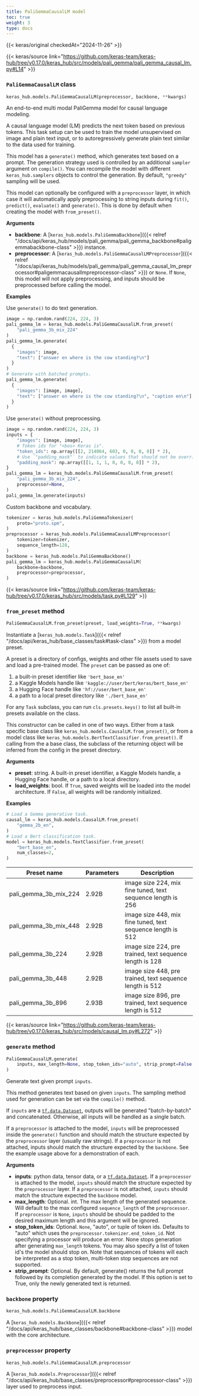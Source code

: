 ```yaml
---
title: PaliGemmaCausalLM model
toc: true
weight: 3
type: docs
---
```


{{< keras/original checkedAt="2024-11-26" >}}

{{< keras/source link="https://github.com/keras-team/keras-hub/tree/v0.17.0/keras_hub/src/models/pali_gemma/pali_gemma_causal_lm.py#L14" >}}

### `PaliGemmaCausalLM` class

```python
keras_hub.models.PaliGemmaCausalLM(preprocessor, backbone, **kwargs)
```

An end-to-end multi modal PaliGemma model for causal language modeling.

A causal language model (LM) predicts the next token based on previous
tokens. This task setup can be used to train the model unsupervised on
image and plain text input, or to autoregressively generate plain text
similar to the data used for training.

This model has a `generate()` method, which generates text based on a
prompt. The generation strategy used is controlled by an additional
`sampler` argument on `compile()`. You can recompile the model with
different `keras_hub.samplers` objects to control the generation. By
default, `"greedy"` sampling will be used.

This model can optionally be configured with a `preprocessor` layer, in
which case it will automatically apply preprocessing to string inputs during
`fit()`, `predict()`, `evaluate()` and `generate()`. This is done by default
when creating the model with `from_preset()`.

**Arguments**

- **backbone**: A [`keras_hub.models.PaliGemmaBackbone`]({{< relref "/docs/api/keras_hub/models/pali_gemma/pali_gemma_backbone#paligemmabackbone-class" >}}) instance.
- **preprocessor**: A [`keras_hub.models.PaliGemmaCausalLMPreprocessor`]({{< relref "/docs/api/keras_hub/models/pali_gemma/pali_gemma_causal_lm_preprocessor#paligemmacausallmpreprocessor-class" >}}) or
  `None`. If `None`, this model will not apply preprocessing, and
  inputs should be preprocessed before calling the model.

**Examples**

Use `generate()` to do text generation.

```python
image = np.random.rand(224, 224, 3)
pali_gemma_lm = keras_hub.models.PaliGemmaCausalLM.from_preset(
    "pali_gemma_3b_mix_224"
)
pali_gemma_lm.generate(
  {
    "images": image,
    "text": ["answer en where is the cow standing?\n"]
  }
)
# Generate with batched prompts.
pali_gemma_lm.generate(
  {
    "images": [image, image],
    "text": ["answer en where is the cow standing?\n", "caption en\n"]
  }
)
```

Use `generate()` without preprocessing.

```python
image = np.random.rand(224, 224, 3)
inputs = {
    "images": [image, image],
    # Token ids for "<bos> Keras is".
    "token_ids": np.array([[2, 214064, 603, 0, 0, 0, 0]] * 2),
    # Use `"padding_mask"` to indicate values that should not be overridden.
    "padding_mask": np.array([[1, 1, 1, 0, 0, 0, 0]] * 2),
}
pali_gemma_lm = keras_hub.models.PaliGemmaCausalLM.from_preset(
    "pali_gemma_3b_mix_224",
    preprocessor=None,
)
pali_gemma_lm.generate(inputs)
```

Custom backbone and vocabulary.

```python
tokenizer = keras_hub.models.PaliGemmaTokenizer(
    proto="proto.spm",
)
preprocessor = keras_hub.models.PaliGemmaCausalLMPreprocessor(
    tokenizer=tokenizer,
    sequence_length=128,
)
backbone = keras_hub.models.PaliGemmaBackbone()
pali_gemma_lm = keras_hub.models.PaliGemmaCausalLM(
    backbone=backbone,
    preprocessor=preprocessor,
)
```

{{< keras/source link="https://github.com/keras-team/keras-hub/tree/v0.17.0/keras_hub/src/models/task.py#L129" >}}

### `from_preset` method

```python
PaliGemmaCausalLM.from_preset(preset, load_weights=True, **kwargs)
```

Instantiate a [`keras_hub.models.Task`]({{< relref "/docs/api/keras_hub/base_classes/task#task-class" >}}) from a model preset.

A preset is a directory of configs, weights and other file assets used
to save and load a pre-trained model. The `preset` can be passed as
one of:

1. a built-in preset identifier like `'bert_base_en'`
2. a Kaggle Models handle like `'kaggle://user/bert/keras/bert_base_en'`
3. a Hugging Face handle like `'hf://user/bert_base_en'`
4. a path to a local preset directory like `'./bert_base_en'`

For any `Task` subclass, you can run `cls.presets.keys()` to list all
built-in presets available on the class.

This constructor can be called in one of two ways. Either from a task
specific base class like `keras_hub.models.CausalLM.from_preset()`, or
from a model class like `keras_hub.models.BertTextClassifier.from_preset()`.
If calling from the a base class, the subclass of the returning object
will be inferred from the config in the preset directory.

**Arguments**

- **preset**: string. A built-in preset identifier, a Kaggle Models
  handle, a Hugging Face handle, or a path to a local directory.
- **load_weights**: bool. If `True`, saved weights will be loaded into
  the model architecture. If `False`, all weights will be
  randomly initialized.

**Examples**

```python
# Load a Gemma generative task.
causal_lm = keras_hub.models.CausalLM.from_preset(
    "gemma_2b_en",
)
# Load a Bert classification task.
model = keras_hub.models.TextClassifier.from_preset(
    "bert_base_en",
    num_classes=2,
)
```

| Preset name           | Parameters | Description                                                 |
| --------------------- | ---------- | ----------------------------------------------------------- |
| pali_gemma_3b_mix_224 | 2.92B      | image size 224, mix fine tuned, text sequence length is 256 |
| pali_gemma_3b_mix_448 | 2.92B      | image size 448, mix fine tuned, text sequence length is 512 |
| pali_gemma_3b_224     | 2.92B      | image size 224, pre trained, text sequence length is 128    |
| pali_gemma_3b_448     | 2.92B      | image size 448, pre trained, text sequence length is 512    |
| pali_gemma_3b_896     | 2.93B      | image size 896, pre trained, text sequence length is 512    |

{{< keras/source link="https://github.com/keras-team/keras-hub/tree/v0.17.0/keras_hub/src/models/causal_lm.py#L272" >}}

### `generate` method

```python
PaliGemmaCausalLM.generate(
    inputs, max_length=None, stop_token_ids="auto", strip_prompt=False
)
```

Generate text given prompt `inputs`.

This method generates text based on given `inputs`. The sampling method
used for generation can be set via the `compile()` method.

If `inputs` are a [`tf.data.Dataset`](https://www.tensorflow.org/api_docs/python/tf/data/Dataset), outputs will be generated
"batch-by-batch" and concatenated. Otherwise, all inputs will be handled
as a single batch.

If a `preprocessor` is attached to the model, `inputs` will be
preprocessed inside the `generate()` function and should match the
structure expected by the `preprocessor` layer (usually raw strings).
If a `preprocessor` is not attached, inputs should match the structure
expected by the `backbone`. See the example usage above for a
demonstration of each.

**Arguments**

- **inputs**: python data, tensor data, or a [`tf.data.Dataset`](https://www.tensorflow.org/api_docs/python/tf/data/Dataset). If a
  `preprocessor` is attached to the model, `inputs` should match
  the structure expected by the `preprocessor` layer. If a
  `preprocessor` is not attached, `inputs` should match the
  structure expected the `backbone` model.
- **max_length**: Optional. int. The max length of the generated sequence.
  Will default to the max configured `sequence_length` of the
  `preprocessor`. If `preprocessor` is `None`, `inputs` should be
  should be padded to the desired maximum length and this argument
  will be ignored.
- **stop_token_ids**: Optional. `None`, "auto", or tuple of token ids. Defaults
  to "auto" which uses the `preprocessor.tokenizer.end_token_id`.
  Not specifying a processor will produce an error. None stops
  generation after generating `max_length` tokens. You may also
  specify a list of token id's the model should stop on. Note that
  sequences of tokens will each be interpreted as a stop token,
  multi-token stop sequences are not supported.
- **strip_prompt**: Optional. By default, generate() returns the full prompt
  followed by its completion generated by the model. If this option
  is set to True, only the newly generated text is returned.

### `backbone` property

```python
keras_hub.models.PaliGemmaCausalLM.backbone
```

A [`keras_hub.models.Backbone`]({{< relref "/docs/api/keras_hub/base_classes/backbone#backbone-class" >}}) model with the core architecture.

### `preprocessor` property

```python
keras_hub.models.PaliGemmaCausalLM.preprocessor
```

A [`keras_hub.models.Preprocessor`]({{< relref "/docs/api/keras_hub/base_classes/preprocessor#preprocessor-class" >}}) layer used to preprocess input.
